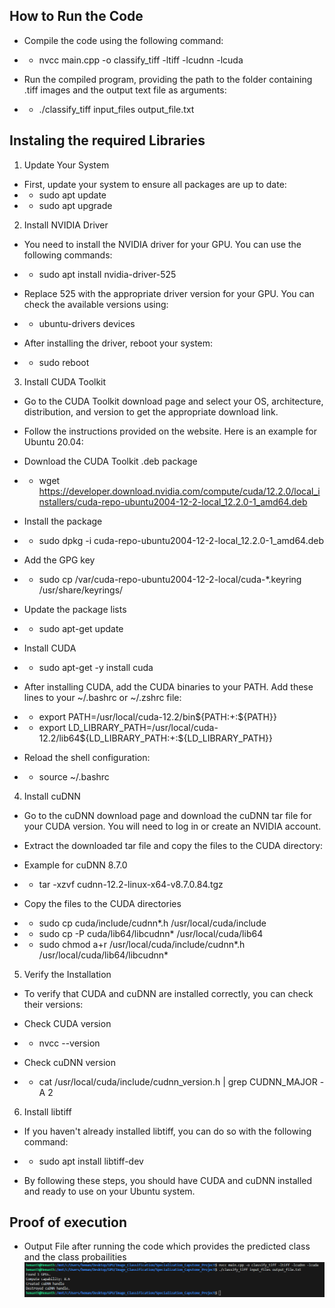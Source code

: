 ## How to Run the Code 

* Compile the code using the following command:
* * nvcc main.cpp -o classify_tiff -ltiff -lcudnn -lcuda

* Run the compiled program, providing the path to the folder containing .tiff images and the output text file as arguments:
* * ./classify_tiff input_files output_file.txt

## Instaling the required Libraries

1. Update Your System

* First, update your system to ensure all packages are up to date:
* * sudo apt update
* * sudo apt upgrade

2. Install NVIDIA Driver

* You need to install the NVIDIA driver for your GPU. You can use the following commands:
* * sudo apt install nvidia-driver-525

* Replace 525 with the appropriate driver version for your GPU. You can check the available versions using:
* * ubuntu-drivers devices

* After installing the driver, reboot your system:
* * sudo reboot

3. Install CUDA Toolkit

* Go to the CUDA Toolkit download page and select your OS, architecture, distribution, and version to get the appropriate download link.

* Follow the instructions provided on the website. Here is an example for Ubuntu 20.04:

* Download the CUDA Toolkit .deb package
* * wget https://developer.download.nvidia.com/compute/cuda/12.2.0/local_installers/cuda-repo-ubuntu2004-12-2-local_12.2.0-1_amd64.deb

* Install the package
* * sudo dpkg -i cuda-repo-ubuntu2004-12-2-local_12.2.0-1_amd64.deb

*  Add the GPG key
* * sudo cp /var/cuda-repo-ubuntu2004-12-2-local/cuda-*.keyring /usr/share/keyrings/

* Update the package lists
* * sudo apt-get update

*  Install CUDA
* * sudo apt-get -y install cuda

* After installing CUDA, add the CUDA binaries to your PATH. Add these lines to your ~/.bashrc or ~/.zshrc file:
* * export PATH=/usr/local/cuda-12.2/bin${PATH:+:${PATH}}
* * export LD_LIBRARY_PATH=/usr/local/cuda-12.2/lib64${LD_LIBRARY_PATH:+:${LD_LIBRARY_PATH}}

* Reload the shell configuration:
* * source ~/.bashrc

4. Install cuDNN
* Go to the cuDNN download page and download the cuDNN tar file for your CUDA version. You will need to log in or create an NVIDIA account.

* Extract the downloaded tar file and copy the files to the CUDA directory:


*  Example for cuDNN 8.7.0
* * tar -xzvf cudnn-12.2-linux-x64-v8.7.0.84.tgz

*  Copy the files to the CUDA directories
* * sudo cp cuda/include/cudnn*.h /usr/local/cuda/include
* * sudo cp -P cuda/lib64/libcudnn* /usr/local/cuda/lib64
* * sudo chmod a+r /usr/local/cuda/include/cudnn*.h /usr/local/cuda/lib64/libcudnn*

5. Verify the Installation
* To verify that CUDA and cuDNN are installed correctly, you can check their versions:

* Check CUDA version
* * nvcc --version

* Check cuDNN version
* * cat /usr/local/cuda/include/cudnn_version.h | grep CUDNN_MAJOR -A 2

6. Install libtiff

* If you haven't already installed libtiff, you can do so with the following command:
* * sudo apt install libtiff-dev

* By following these steps, you should have CUDA and cuDNN installed and ready to use on your Ubuntu system. 

## Proof of execution

* Output File after running the code which provides the predicted class and the class probailities
![alt text](image.png)